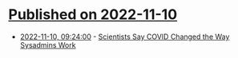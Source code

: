 # [Published on 2022-11-10](index.md)

* [2022-11-10, 09:24:00](https://soylentnews.org/article.pl?sid=22/11/09/1846231&from=rss) - [Scientists Say COVID Changed the Way Sysadmins Work](https://soylentnews.org/article.pl?sid=22/11/09/1846231&from=rss)
